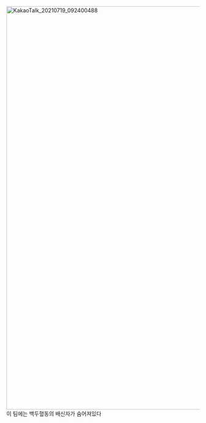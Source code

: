 


<img width="1051" alt="KakaoTalk_20210719_092400488" src="https://user-images.githubusercontent.com/71119800/127437487-cc34fae1-8ad1-4e97-aae3-4dd1437c0984.png">
이 팀에는 백두혈동의 배신자가 숨어져있다
